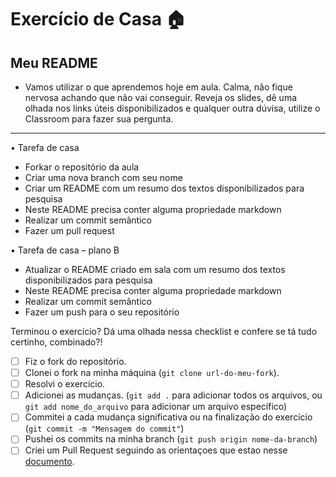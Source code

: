 # Exercício de Casa 🏠 

## Meu README

- Vamos utilizar o que aprendemos hoje em aula. Calma, não fique nervosa achando que não vai conseguir. Reveja os slides, dê uma olhada nos links úteis disponibilizados e qualquer outra dúvisa, utilize o Classroom para fazer sua pergunta.
---
•	Tarefa de casa
* Forkar o repositório da aula
* Criar uma nova branch com seu nome
* Criar um README com um resumo dos textos disponibilizados para pesquisa
* Neste README precisa conter alguma propriedade markdown
* Realizar um commit semântico
* Fazer um pull request


•	Tarefa de casa – plano B
* Atualizar o README criado em sala com um resumo dos textos disponibilizados para pesquisa
* Neste README precisa conter alguma propriedade markdown
* Realizar um commit semântico
* Fazer um push para o seu repositório


Terminou o exercício? Dá uma olhada nessa checklist e confere se tá tudo certinho, combinado?!

- [ ] Fiz o fork do repositório.
- [ ] Clonei o fork na minha máquina (`git clone url-do-meu-fork`).
- [ ] Resolvi o exercício.
- [ ] Adicionei as mudanças. (`git add .` para adicionar todos os arquivos, ou `git add nome_do_arquivo` para adicionar um arquivo específico)
- [ ] Commitei a cada mudança significativa ou na finalização do exercício (`git commit -m "Mensagem do commit"`)
- [ ] Pushei os commits na minha branch (`git push origin nome-da-branch`)
- [ ] Criei um Pull Request seguindo as orientaçoes que estao nesse [documento](https://github.com/reprograma/On19-S1-Git/blob/main/exercicios/para-casa/instrucoes-pull-request.md).